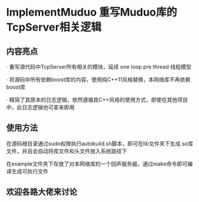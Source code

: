 # ImplementMuduo 重写Muduo库的TcpServer相关逻辑

## 内容亮点
· 重写源代码中TcpServer所有相关的模块，延续 one loop pre thread 线程模型

· 将源码中所有依赖boost库的内容，使用纯C++11风格替换，本网络库不再依赖boost库

· 精简了其原本的日志逻辑，依然遵循其C++风格的使用方式，即使在其他项目中，此日志逻辑也可拿来即用

## 使用方法
在源码根目录通过sudo权限执行autobuild.sh脚本，即可在lib文件夹下生成.so库文件，并且会自动将库文件和头文件放入系统路径下

在example文件夹下存放了对本网络库的一个回声服务器，通过make命令即可编译生成可执行文件

## 欢迎各路大佬来讨论

